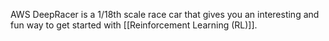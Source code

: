 AWS DeepRacer is a 1/18th scale race car that gives you an interesting and fun way to get started with [[Reinforcement Learning (RL)]]. 
